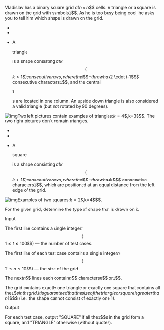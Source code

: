 Vladislav has a binary square grid of$n \times n$$$ cells. A triangle or a square is drawn on the grid with symbols$\texttt{1}$$$. As he is too busy being cool, he asks you to tell him which shape is drawn on the grid.



- 

- 

- A

   

  triangle

   

  is a shape consisting of$k$$$ ($$$k>1$$$) consecutive rows, where the$i$$$-th row has$2 \cdot i-1$$$ consecutive characters$\texttt{1}$$$, and the central

   

  1

  s are located in one column. An upside down triangle is also considered a valid triangle (but not rotated by 90 degrees).

  

  





![img](https://espresso.codeforces.com/db242fa9b991f493bbca9ab6358c4e076e7cbbf8.png)Two left pictures contain examples of triangles:$k=4$$$,$k=3$$$. The two right pictures don't contain triangles.





- 

- 

- A

   

  square

   

  is a shape consisting of$k$$$ ($$$k>1$$$) consecutive rows, where the$i$$$-th row has$k$$$ consecutive characters$\texttt{1}$$$, which are positioned at an equal distance from the left edge of the grid.

  

  





![img](https://espresso.codeforces.com/c91a4bbd6d4165c4b64471361fe556bda28b2d94.png)Examples of two squares:$k=2$$$,$k=4$$$.



For the given grid, determine the type of shape that is drawn on it.





Input



The first line contains a single integer$t$$$ ($$$1 \leq t \leq 100$$$) — the number of test cases.

The first line of each test case contains a single integer$n$$$ ($$$2 \leq n \leq 10$$$) — the size of the grid.

The next$n$$$ lines each contain$n$$$ characters$\texttt{0}$$$ or$\texttt{1}$$$.

The grid contains exactly one triangle or exactly one square that contains all the$\texttt{1}$$$s in the grid. It is guaranteed that the size of the triangle or square is greater than$1$$$ (i.e., the shape cannot consist of exactly one 1).





Output



For each test case, output "SQUARE" if all the$\texttt{1}$$$s in the grid form a square, and "TRIANGLE" otherwise (without quotes).